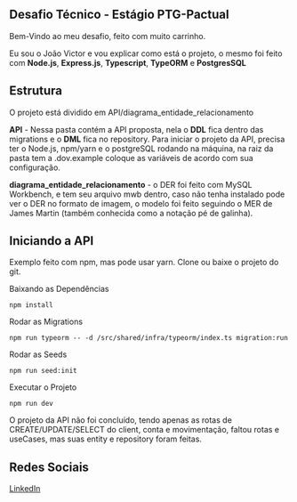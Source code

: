 ## Desafio Técnico - Estágio PTG-Pactual

Bem-Vindo ao meu desafio, feito com muito carrinho.

Eu sou o João Victor e vou explicar como está o projeto, o mesmo foi feito com **Node.js**, **Express.js**, **Typescript**, **TypeORM** e **PostgresSQL**

## Estrutura

O projeto está dividido em API/diagrama_entidade_relacionamento

**API** - Nessa pasta contém a API proposta, nela o **DDL** fica dentro das migrations e o **DML** fica no repository. Para iniciar o projeto da API, precisa ter o Node.js, npm/yarn e o postgreSQL rodando na máquina, na raiz da pasta tem a .dov.example coloque as variáveis de acordo com sua configuração.

**diagrama_entidade_relacionamento** - o DER foi feito com MySQL Workbench, e tem seu arquivo mwb dentro, caso não tenha instalado pode ver o DER no formato de imagem, o modelo foi feito seguindo o MER de James Martin (também conhecida como a notação pé de galinha).


## Iniciando a API
Exemplo feito com npm, mas pode usar yarn. Clone ou baixe o projeto do git.

Baixando as Dependências
```shell
npm install
```
Rodar as Migrations
```shell
npm run typeorm -- -d /src/shared/infra/typeorm/index.ts migration:run
```
Rodar as Seeds
```shell
npm run seed:init
```
Executar o Projeto
```shell
npm run dev
```
O projeto da API não foi concluído, tendo apenas as rotas de CREATE/UPDATE/SELECT do client, conta e movimentação, faltou rotas e useCases, mas suas entity e repository foram feitas.

## Redes Sociais

[LinkedIn](https://www.linkedin.com/in/jo%C3%A3o-victor-809b94246/)
